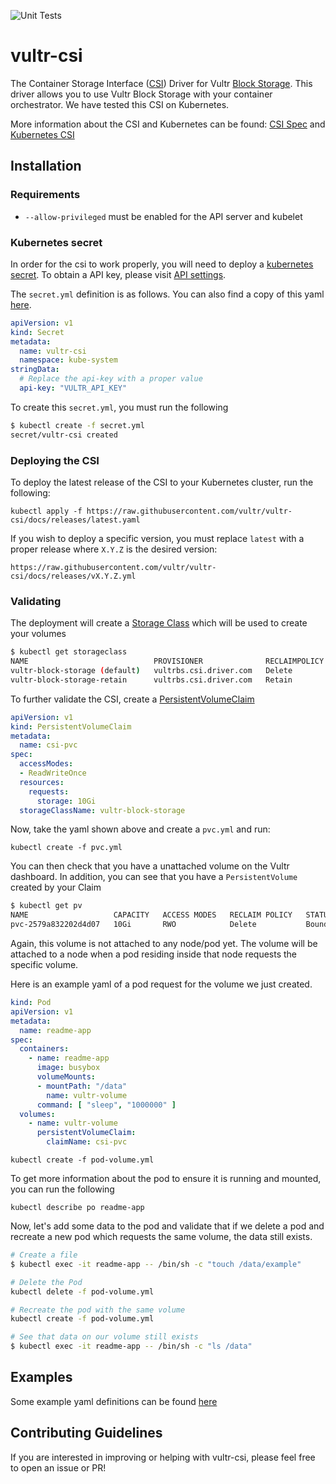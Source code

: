 ![Unit Tests](https://github.com/vultr/vultr-csi/workflows/Unit%20Tests/badge.svg)
# vultr-csi

The Container Storage Interface ([CSI](https://github.com/container-storage-interface/spec)) Driver for Vultr [Block Storage](https://www.vultr.com/products/block-storage/). This driver allows you to use Vultr Block Storage with your container orchestrator. We have tested this CSI on Kubernetes.

More information about the CSI and Kubernetes can be found: [CSI Spec](https://github.com/container-storage-interface/spec) and [Kubernetes CSI](https://kubernetes-csi.github.io/docs/example.html)


## Installation
### Requirements

- `--allow-privileged` must be enabled for the API server and kubelet

### Kubernetes secret

In order for the csi to work properly, you will need to deploy a [kubernetes secret](https://kubernetes.io/docs/concepts/configuration/secret/). To obtain a API key, please visit [API settings](https://my.vultr.com/settings/#settingsapi).  

The `secret.yml` definition is as follows. You can also find a copy of this yaml [here](docs/releases/secret.yml.tmp).
```yaml
apiVersion: v1
kind: Secret
metadata:
  name: vultr-csi
  namespace: kube-system
stringData:
  # Replace the api-key with a proper value
  api-key: "VULTR_API_KEY"
```

To create this `secret.yml`, you must run the following

```sh
$ kubectl create -f secret.yml            
secret/vultr-csi created
```

### Deploying the CSI

To deploy the latest release of the CSI to your Kubernetes cluster, run the following:

`kubectl apply -f https://raw.githubusercontent.com/vultr/vultr-csi/docs/releases/latest.yaml`

If you wish to deploy a specific version, you must replace `latest` with a proper release where `X.Y.Z` is the desired version:

`https://raw.githubusercontent.com/vultr/vultr-csi/docs/releases/vX.Y.Z.yml`

### Validating

The deployment will create a [Storage Class](https://kubernetes.io/docs/concepts/storage/storage-classes/) which will be used to create your volumes

```sh
$ kubectl get storageclass
NAME                            PROVISIONER              RECLAIMPOLICY   VOLUMEBINDINGMODE   ALLOWVOLUMEEXPANSION   AGE
vultr-block-storage (default)   vultrbs.csi.driver.com   Delete          Immediate           false                  131m
vultr-block-storage-retain      vultrbs.csi.driver.com   Retain          Immediate           false                  131m
```

To further validate the CSI, create a [PersistentVolumeClaim](https://kubernetes.io/docs/concepts/storage/persistent-volumes/)

```yaml
apiVersion: v1
kind: PersistentVolumeClaim
metadata:
  name: csi-pvc
spec:
  accessModes:
  - ReadWriteOnce
  resources:
    requests:
      storage: 10Gi
  storageClassName: vultr-block-storage
```

Now, take the yaml shown above and create a `pvc.yml` and run:

`kubectl create -f pvc.yml`

You can then check that you have a unattached volume on the Vultr dashboard. In addition, you can see that you have a `PersistentVolume` created by your Claim

```sh
$ kubectl get pv
NAME                   CAPACITY   ACCESS MODES   RECLAIM POLICY   STATUS   CLAIM             STORAGECLASS          REASON   AGE
pvc-2579a832202d4d07   10Gi       RWO            Delete           Bound    default/csi-pvc   vultr-block-storage            2s
``` 

Again, this volume is not attached to any node/pod yet. The volume will be attached to a node when a pod residing inside that node requests the specific volume.

Here is an example yaml of a pod request for the volume we just created.

```yaml
kind: Pod
apiVersion: v1
metadata:
  name: readme-app
spec:
  containers:
    - name: readme-app
      image: busybox
      volumeMounts:
      - mountPath: "/data"
        name: vultr-volume
      command: [ "sleep", "1000000" ]
  volumes:
    - name: vultr-volume
      persistentVolumeClaim:
        claimName: csi-pvc 
```
`kubectl create -f pod-volume.yml`

To get more information about the pod to ensure it is running and mounted, you can run the following

`kubectl describe po readme-app`

Now, let's add some data to the pod and validate that if we delete a pod and recreate a new pod which requests the same volume, the data still exists.

```sh
# Create a file
$ kubectl exec -it readme-app -- /bin/sh -c "touch /data/example"

# Delete the Pod
kubectl delete -f pod-volume.yml

# Recreate the pod with the same volume
kubectl create -f pod-volume.yml

# See that data on our volume still exists
$ kubectl exec -it readme-app -- /bin/sh -c "ls /data"   
```

## Examples
Some example yaml definitions can be found [here](docs/examples)

## Contributing Guidelines
If you are interested in improving or helping with vultr-csi, please feel free to open an issue or PR!
